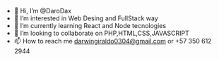 - 👋 Hi, I’m @DaroDax
- 👀 I’m interested in Web Desing and FullStack way
- 🌱 I’m currently learning React and Node tecnologies
- 💞️ I’m looking to collaborate on PHP,HTML,CSS,JAVASCRIPT
- 📫 How to reach me darwingiraldo0304@gmail.com or +57 350 612 2944

<!---
DaroDax/DaroDax is a ✨ special ✨ repository because its `README.md` (this file) appears on your GitHub profile.
You can click the Preview link to take a look at your changes.
--->
